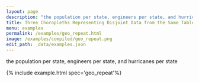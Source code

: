 ```yaml
---
layout: page
description: "the population per state, engineers per state, and hurricanes per state"
title: Three Choropleths Representing Disjoint Data from the Same Table
menu: examples
permalink: /examples/geo_repeat.html
image: /examples/compiled/geo_repeat.png
edit_path: _data/examples.json
---
```


the population per state, engineers per state, and hurricanes per state

{% include example.html spec='geo_repeat'%}

